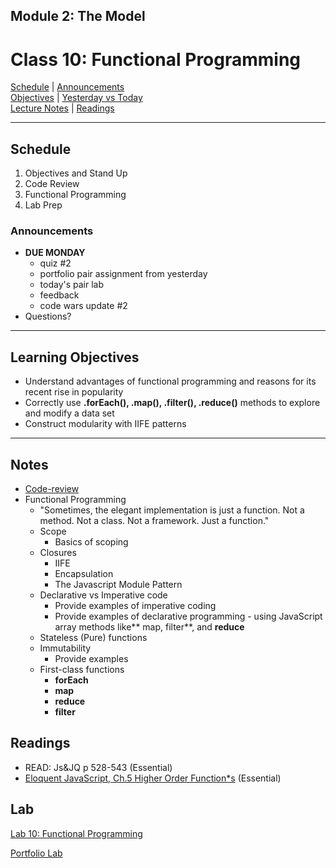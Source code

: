 ## **Module 2: The Model**
# Class 10: Functional Programming

[Schedule](#schedule) | [Announcements](#announcements) </br>
[Objectives](#learning-objectives) | [Yesterday vs Today](#yesterday-vs-today) </br>
[Lecture Notes](#notes) | [Readings](#readings)


<hr></hr>

## Schedule
1. Objectives and Stand Up
1. Code Review
1. Functional Programming
1. Lab Prep

### Announcements
* **DUE MONDAY** 
    - quiz #2
    - portfolio pair assignment from yesterday
    - today's pair lab
    - feedback
    - code wars update #2
* Questions?

<hr></hr>

## Learning Objectives
* Understand advantages of functional programming and reasons for its recent rise in popularity
* Correctly use **.forEach(), .map(), .filter(), .reduce()** methods to explore and modify a data set
* Construct modularity with IIFE patterns

<hr></hr>

## Notes
* [Code-review](https://github.com/acl-301d-summer-2017/09-sql-joins-relations/pull/5)
* Functional Programming
    * "Sometimes, the elegant implementation is just a function.  Not a method.  Not a class.  Not a framework.  Just a function."
    * Scope
        * Basics of scoping
    * Closures
        * IIFE
        * Encapsulation
        * The Javascript Module Pattern
    * Declarative vs Imperative code
        * Provide examples of imperative coding
        * Provide examples of declarative programming - using JavaScript array methods like** map, filter**, and **reduce**
    * Stateless (Pure) functions
    * Immutability
        * Provide examples
    * First-class functions
        * **forEach**
        * **map**
        * **reduce**
        * **filter**


## Readings

* READ: Js&JQ p 528-543 (Essential)
* [Eloquent JavaScript, Ch.5 Higher Order Function*s](http://eloquentjavascript.net/05_higher_order.html) (Essential)

## Lab
[Lab 10: Functional Programming](https://github.com/acl-301d-summer-2017/10-functional-programming)

[Portfolio Lab](https://github.com/acl-301d-summer-2017/10-functional-programming/blob/master/PORTFOLIO-ASSIGNMENT.md)